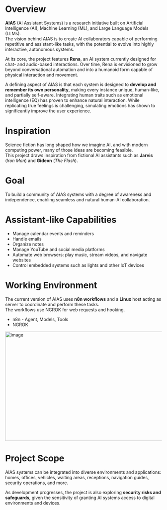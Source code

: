 # Overview
**AIAS** (AI Assistant Systems) is a research initiative built on Artificial Intelligence (AI), Machine Learning (ML), and Large Language Models (LLMs).  
The vision behind AIAS is to create AI collaborators capable of performing repetitive and assistant-like tasks, with the potential to evolve into highly interactive, autonomous systems.  

At its core, the project features **Rena**, an AI system currently designed for chat- and audio-based interactions. Over time, Rena is envisioned to grow beyond conversational automation and into a humanoid form capable of physical interaction and movement.  

A defining aspect of AIAS is that each system is designed to **develop and remember its own personality**, making every instance unique, human-like, and partially self-aware. Integrating human traits such as emotional intelligence (EQ) has proven to enhance natural interaction. While replicating true feelings is challenging, simulating emotions has shown to significantly improve the user experience.  

# Inspiration
Science fiction has long shaped how we imagine AI, and with modern computing power, many of those ideas are becoming feasible.  
This project draws inspiration from fictional AI assistants such as **Jarvis** (*Iron Man*) and **Gideon** (*The Flash*).  

# Goal
To build a community of AIAS systems with a degree of awareness and independence, enabling seamless and natural human-AI collaboration.  

# Assistant-like Capabilities
* Manage calendar events and reminders  
* Handle emails  
* Organize notes  
* Manage YouTube and social media platforms  
* Automate web browsers: play music, stream videos, and navigate websites  
* Control embedded systems such as lights and other IoT devices  

# Working Environment
The current version of AIAS uses **n8n workflows** and a **Linux** host acting as server to coordinate and perform these tasks.  
The workflows use NGROK for web requests and hooking.

* n8n - Agent, Models, Tools
* NGROK


<img width="1221" height="352" alt="image" src="https://github.com/user-attachments/assets/02c198ca-4dd2-4621-922c-52cbe5417daf" />  

# Project Scope
AIAS systems can be integrated into diverse environments and applications: homes, offices, vehicles, waiting areas, receptions, navigation guides, security operations, and more.  

As development progresses, the project is also exploring **security risks and safeguards**, given the sensitivity of granting AI systems access to digital environments and devices.  
